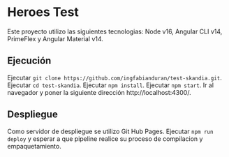 # Heroes Test

Este proyecto utilizo las siguientes tecnologias: Node v16, Angular CLI v14, PrimeFlex y Angular Material v14. 

## Ejecución

Ejecutar `git clone https://github.com/ingfabianduran/test-skandia.git`.
Ejecutar `cd test-skandia`.
Ejecutar `npm install`.
Ejecutar `npm start`.
Ir al navegador y poner la siguiente dirección http://localhost:4300/.

## Despliegue

Como servidor de despliegue se utilizo Git Hub Pages. 
Ejecutar `npm run deploy` y esperar a que pipeline realice su proceso de compilacion y empaquetamiento.